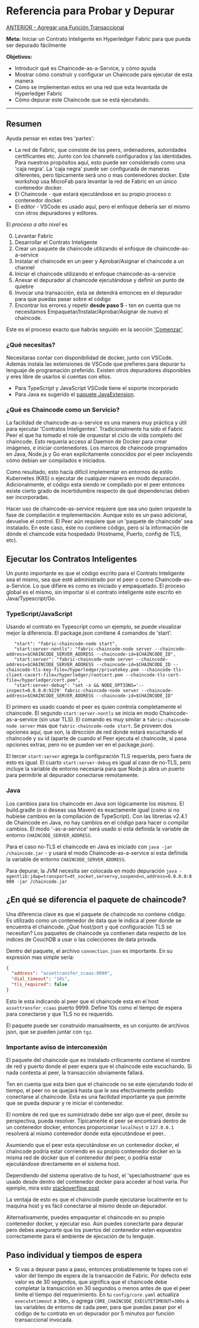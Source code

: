 # Referencia para Probar y Depurar

[ANTERIOR - Agregar una Función Transaccional](./02-Exercise-Adding-tx-function-ES.md)

**Meta:** Iniciar un Contrato Inteligente en Hyperledger Fabric para que pueda ser depurado fácilmente

**Objetivos:**

- Introducir qué es Chaincode-as-a-Service, y cómo ayuda
- Mostrar cómo construir y configurar un Chaincode para ejecutar de esta manera
- Cómo se implementan estos en una red que esta levantada de Hyperledger Fabric
- Cómo depurar este Chaincode que se está ejecutando.

---

## Resumen

Ayuda pensar en estas tres 'partes':

- La red de Fabric, que consiste de los peers, ordenadores, autoridades certificantes etc. Junto con los channels configurados y las identidades.
  Para nuestros propósitos aquí, esto puede ser considerado como una 'caja negra'. La 'caja negra' puede ser configurada de maneras diferentes, pero típicamente será uno o mas contenedores docker. Este workshop usa MicroFab para levantar la red de Fabric en un único contenedor docker.
- El Chaincode - que estará ejecutándose en su propio proceso o contenedor docker.
- El editor - VSCode es usado aquí, pero el enfoque debería ser el mismo con otros depuradores y editores.

El _proceso a alto nivel_ es

0. Levantar Fabric
1. Desarrollar el Contrato Inteligente
3. Crear un paquete de chaincode utilizando el enfoque de chaincode-as-a-service
4. Instalar el chaincode en un peer y Aprobar/Asignar el chaincode a un channel
5. Iniciar el chaincode utilizando el enfoque chaincode-as-a-service
6. Anexar el depurador al chaincode ejecutándose y definir un punto de quiebre
7. Invocar una transacción, ésta se detendrá entonces en el depurador para que puedas pasar sobre el código
8. Encontrar los errores y repetir **desde paso 5** - ten en cuenta que no necesitamos Empaquetar/Instalar/Aprobar/Asignar de nuevo el chaincode.

Este es el proceso exacto que habrás seguido en la sección ['Comenzar'](./01-Exercise-Getting-Started-ES.md).

### ¿Qué necesitas?

Necesitaras contar con disponibilidad de docker, junto con VSCode. Además instala las extensiones de VSCode que prefieres para depurar tu lenguaje de programación preferido. Existen otros depuradores disponibles y eres libre de usarlos si cuentas con ellos.

- Para TypeScript y JavaScript VSCode tiene el soporte incorporado
- Para Java es sugerido el [paquete JavaExtension](https://marketplace.visualstudio.com/items?itemName=vscjava.vscode-java-pack).

### ¿Qué es Chaincode como un Servicio?

La facilidad de chaincode-as-a-service es una manera muy práctica y útil para ejecutar 'Contratos Inteligentes'. Tradicionalmente ha sido el Fabric Peer el que ha tomado el role de orquestar el ciclo de vida completo del chaincode. Esto requería acceso al Daemon de Docker para crear imágenes, e iniciar contenedores. Los marcos de chaincode programados en Java, Node.js y Go eran explícitamente conocidos por el peer incluyendo cómo debían ser compilados e iniciados.

Como resultado, esto hacía difícil implementar en entornos de estilo Kubernetes (K8S) o ejecutar de cualquier manera en modo depuración. Adicionalmente, el código esta siendo re compilado por el peer entonces existe cierto grado de incertidumbre respecto de qué dependencias deben ser incorporadas.

Hacer uso de chaincode-as-service requiere que sea uno quien orqueste la fase de compilación e implementación. Aunque esto es un paso adicional, devuelve el control. El Peer aún requiere que un 'paquete de chaincode' sea instalado. En este caso, éste no contiene código, pero si la información de dónde el chaincode esta hospedado (Hostname, Puerto, config de TLS, etc).


## Ejecutar los Contratos Inteligentes

Un punto importante es que el código escrito para el Contrato Inteligente sea el mismo, sea que esté administrado por el peer o como Chaincode-as-a-Service.
Lo que difiere es como es iniciado y empaquetado. El proceso global es el mismo, sin importar si el contrato inteligente este escrito en Java/Typescript/Go.

### TypeScript/JavaScript

Usando el contrato en Typescript como un ejemplo, se puede visualizar mejor la diferencia. El package.json contiene 4 comandos de 'start'.

```
   "start": "fabric-chaincode-node start",
   "start:server-nontls": "fabric-chaincode-node server --chaincode-address=$CHAINCODE_SERVER_ADDRESS --chaincode-id=$CHAINCODE_ID",
   "start:server": "fabric-chaincode-node server --chaincode-address=$CHAINCODE_SERVER_ADDRESS --chaincode-id=$CHAINCODE_ID --chaincode-tls-key-file=/hyperledger/privatekey.pem --chaincode-tls-client-cacert-file=/hyperledger/rootcert.pem --chaincode-tls-cert-file=/hyperledger/cert.pem",
   "start:server-debug": "set -x && NODE_OPTIONS='--inspect=0.0.0.0:9229' fabric-chaincode-node server --chaincode-address=$CHAINCODE_SERVER_ADDRESS --chaincode-id=$CHAINCODE_ID"
```

El primero es usado cuando el peer es quien controla completamente el chaincode. El segundo `start:server-nontls` se inicia en modo Chaincode-as-a-service (sin usar TLS). El comando es muy similar a `fabric-chaincode-node server` mas que `fabric-chaincode-node start`. Se proveen dos opciones aquí, que son, la dirección de red donde estará escuchando el chaincode y su id (aparte de cuando el Peer ejecuta el chaincode, si pasa opciones extras, pero no se pueden ver en el package.json).

El tercer `start:server` agrega la configuración TLS requerida, pero fuera de esto es igual.
El cuarto `start:server-debug` es igual al caso de no-TLS, pero incluye la variable de entorno necesaria para que Node.js abra un puerto para permitirle al depurador conectarse remotamente.

### Java

Los cambios para los chaincode en Java son lógicamente los mismos. El build.gradle (o si deseas usa Maven) es exactamente igual (como si no hubiese cambios en la compilación de
TypeScript). Con las librerías v2.4.1  de Chaincode en Java, no hay cambios en el código para hacer o compilar cambios. El modo '-as-a-service' será usado si esta definida la variable de entorno `CHAINCODE_SERVER_ADDRESS`.

Para el caso no-TLS el chaincode en Java es iniciado con `java -jar /chaincode.jar` - y usará el modo Chaincode-as-a-service _si_ esta definida la variable de entorno `CHAINCODE_SERVER_ADDRESS`.

Para depurar, la JVM necesita ser colocada en modo depuración `java -agentlib:jdwp=transport=dt_socket,server=y,suspend=n,address=0.0.0.0:8000 -jar /chaincode.jar`

## ¿En qué se diferencia el paquete de chaincode?

Una diferencia clave es que el paquete de chaincode no contiene código. Es utilizado como un contenedor de data que le indica al peer donde se encuentra el chaincode.
¿Qué host/port y qué configuración TLS se necesitan? Los paquetes de chaincode ya contienen data respecto de los indices de CouchDB a usar o las colecciones de data privada.

Dentro del paquete, el archivo `connection.json` es importante. En su expresión mas simple sería:

```json
{
  "address": "assettransfer_ccaas:9999",
  "dial_timeout": "10s",
  "tls_required": false
}
```

Esto le esta indicando al peer que el chaincode esta en el host `assettransfer_ccaas` puerto 9999. Define 10s como el tiempo de espera para conectarse y que TLS no es requerido.

El paquete puede ser construido manualmente, es un conjunto de archivos json, que se pueden juntar con `tgz`.

### Importante aviso de interconexión

El paquete del chaincode que es instalado críticamente contiene el nombre de red y puerto donde el peer espera que el chaincode este escuchando. Si nada contesta al peer, la transacción obviamente fallará.

Ten en cuenta que esta bien que el chaincode no se este ejecutando todo el tiempo, el peer no se quejará hasta que le sea efectivamente pedido conectarse al chaincode. Esta es una facilidad importante ya que permite que se pueda depurar y re iniciar el contenedor.

El nombre de red que es suministrado debe ser algo que el peer, desde su perspectiva, pueda resolver. Típicamente el peer se encontrará dentro de un contenedor docker, entonces proporcionar `localhost` o `127.0.0.1` resolverá al mismo contenedor donde esta ejecutándose el peer..

Asumiendo que el peer esta ejecutándose en un contenedor docker, el chaincode podría estar corriendo en su propio contenedor docker en la misma red de docker que el contenedor del peer, o podría estar ejecutándose directamente en el sistema host.

Dependiendo del sistema operativo de tu host, el 'specialhostname' que es usado desde dentro del contenedor docker para acceder al host varía.
 Por ejemplo, mira esto [stackoverflow post](https://stackoverflow.com/questions/24319662/from-inside-of-a-docker-container-how-do-i-connect-to-the-localhost-of-the-mach#:~:text=To%20access%20host%20machine%20from,using%20it%20to%20anything%20else.&text=Then%20make%20sure%20that%20you,0.0%20.)

La ventaja de esto es que el chaincode puede ejecutarse localmente en tu maquina host y es fácil conectarse al mismo desde un depurador.

Alternativamente, puedes empaquetar el chaincode en su propio contenedor docker, y ejecutar eso. Aún puedes conectarte para depurar pero debes asegurarte que los puertos del contenedor esten expuestos correctamente para el ambiente de ejecución de tu lenguaje.

## Paso individual y tiempos de espera

- Si vas a depurar paso a paso, entonces probablemente te topes con el valor del tiempo de espera de la transacción de Fabric. Por defecto este valor es de 30 segundos, que significa que el chaincode debe completar la transacción en 30 segundos o menos antes de que el peer limite el tiempo del requerimiento. En tu `config/core.yaml` actualiza `executetimeout` a `300s`, o agrega `CORE_CHAINCODE_EXECUTETIMEOUT=300s` a las variables de entorno de cada peer, para que puedas pasar por el código de tu contrato en un depurador por 5 minutos por función transaccional invocada.
